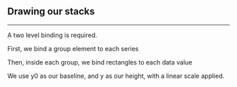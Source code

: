## Drawing our stacks

***

A two level binding is required.

First, we bind a group element to each series

Then, inside each group, we bind rectangles to each data value

We use y0 as our baseline, and y as our height, with a linear scale applied.
